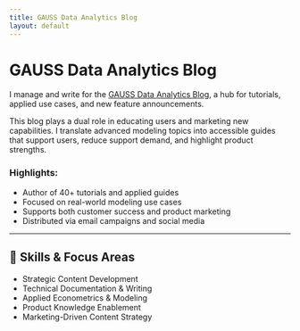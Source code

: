 ```yaml
---
title: GAUSS Data Analytics Blog
layout: default
---
```


# GAUSS Data Analytics Blog

I manage and write for the [GAUSS Data Analytics Blog](https://www.aptech.com/blog/), a hub for tutorials, applied use cases, and new feature announcements.

This blog plays a dual role in educating users and marketing new capabilities. I translate advanced modeling topics into accessible guides that support users, reduce support demand, and highlight product strengths.

### Highlights:
- Author of 40+ tutorials and applied guides
- Focused on real-world modeling use cases
- Supports both customer success and product marketing
- Distributed via email campaigns and social media

---

## 🧠 Skills & Focus Areas
- Strategic Content Development  
- Technical Documentation & Writing  
- Applied Econometrics & Modeling  
- Product Knowledge Enablement  
- Marketing-Driven Content Strategy
